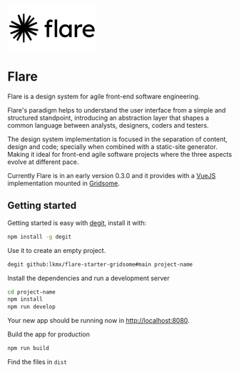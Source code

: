 ![Flare](./flare.png)

# Flare

Flare is a design system for agile front-end software engineering. 

Flare's paradigm helps to understand the user interface from a simple and structured standpoint, introducing an abstraction layer that shapes a common language between analysts, designers, coders and testers.

The design system implementation is focused in the separation of content, design and code; specially when combined with a static-site generator. Making it ideal for front-end agile software projects where the three aspects evolve at different pace.

Currently Flare is in an early version 0.3.0 and it provides with a [VueJS](https://vuejs.org/) implementation mounted in [Gridsome](https://gridsome.org/).

## Getting started

Getting started is easy with [degit](https://github.com/Rich-Harris/degit), install it with:

````bash
npm install -g degit
````

Use it to create an empty project.

````bash
degit github:lkmx/flare-starter-gridsome#main project-name
````

Install the dependencies and run a development server

````bash
cd project-name
npm install
npm run develop
````

Your new app should be running now in [http://localhost:8080](http://localhost:8080).

Build the app for production

````bash
npm run build
````

Find the files in `dist`
